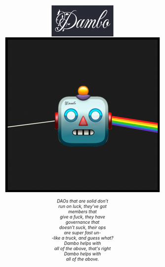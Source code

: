 ######
<center><img src="dambo_landing.png" width="200" height="100"/></center>
<center><img src="dambo_final.jpg" width="500"></center><br>
<center><i>
DAOs that are solid don’t <br>
run on luck, they’ve got <br>
members that<br>
give a fuck, they have<br>
governance that <br>
doesn’t suck, their ops<br>
are super fast un-<br>
-like a truck, and guess what? <br>
Dambo helps with <br>
all of the above, that's right<br>
Dambo helps with <br>
all of the above.
</center></i>
